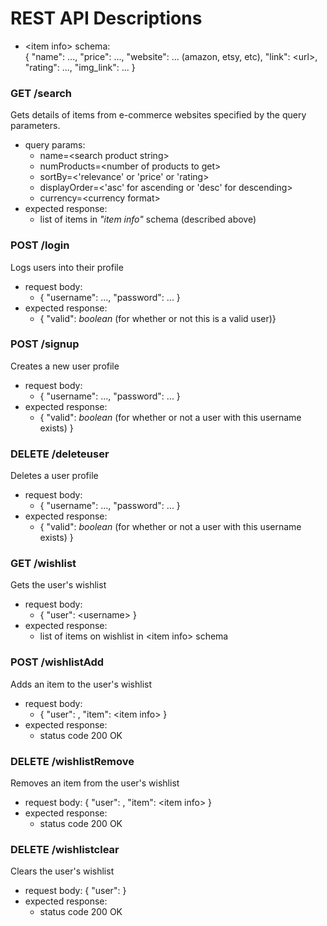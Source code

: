# REST API Descriptions

- &lt;item info> schema:  
{ "name": ..., "price": ..., "website": ... (amazon, etsy, etc), "link": &lt;url>, "rating": ..., "img_link": ... } 

### GET /search
Gets details of items from e-commerce websites specified by the query parameters.
 - query params: 
    - name=&lt;search product string>
    - numProducts=&lt;number of products to get>
    - sortBy=<'relevance' or 'price' or 'rating>
    - displayOrder=<'asc' for ascending or 'desc' for descending>
    - currency=&lt;currency format>
 - expected response: 
   - list of items in _"item info"_ schema (described above)

### POST /login
Logs users into their profile 
 - request body: 
   - { "username": ..., "password": ... }
 - expected response: 
   - { "valid": _boolean_ (for whether or not this is a valid user)}

### POST /signup
Creates a new user profile
 - request body: 
   - { "username": ..., "password": ... }
 - expected response: 
   - { "valid": _boolean_ (for whether or not a user with this username exists) }

### DELETE /deleteuser
Deletes a user profile
 - request body: 
   - { "username": ..., "password": ... }
 - expected response: 
   - { "valid": _boolean_ (for whether or not a user with this username exists) }

### GET /wishlist
Gets the user's wishlist
 - request body: 
   - { "user": &lt;username> }
 - expected response: 
   - list of items on wishlist in &lt;item info> schema

### POST /wishlistAdd
Adds an item to the user's wishlist
 - request body: 
   - { "user": <username>, "item": &lt;item info> }
 - expected response:
   - status code 200 OK

### DELETE /wishlistRemove
Removes an item from the user's wishlist
 - request body: { "user": <username>, "item": &lt;item info> }
 - expected response:
   - status code 200 OK
   
### DELETE /wishlistclear
Clears the user's wishlist
 - request body: { "user": <username> }
 - expected response:
   - status code 200 OK
